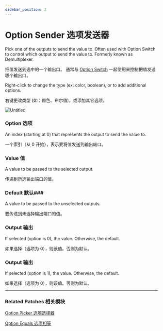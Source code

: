 ```yaml
---
sidebar_position: 2
---
```


# Option Sender 选项发送器

Pick one of the outputs to send the value to. Often used with Option Switch to control which output to send the value to. Formerly known as Demultiplexer.

把值发送到选中的一个输出口。 通常与 [Option Switch](https://www.notion.so/Option-Switch-214202427d7b4db4a407a7c0dae2f209) 一起使用来控制把值发送哪个输出口。

Right-click to change the type (ex: color, boolean), or to add additional options.

右键更改类型 (如：颜色、布尔值)，或添加其它选项。

![Untitled](https://s3.us-west-2.amazonaws.com/secure.notion-static.com/84464562-bf02-48e4-9012-03275029a2f1/Untitled.png?X-Amz-Algorithm=AWS4-HMAC-SHA256&X-Amz-Content-Sha256=UNSIGNED-PAYLOAD&X-Amz-Credential=AKIAT73L2G45EIPT3X45%2F20220602%2Fus-west-2%2Fs3%2Faws4_request&X-Amz-Date=20220602T181452Z&X-Amz-Expires=86400&X-Amz-Signature=a7092dddaa1ab6fc7b8e23fa8d36ebc2a5b6df48205a3a573ad57c390a4c6518&X-Amz-SignedHeaders=host&response-content-disposition=filename%20%3D%22Untitled.png%22&x-id=GetObject)

### Option 选项

An index (starting at 0) that represents the output to send the value to.

一个索引（从 0 开始），表示要将值发送到输出端口。

### Value 值

A value to be passed to the selected output.

传递到所选输出端口的值。

### Default 默认### 

A value to be passed to the unselected outputs.

要传递到未选择输出端口的值。

### Output 输出

If selected (option is 0), the value. Otherwise, the default.

如果选择（选项为 0），则该值。否则为默认。

### Output 输出

If selected (option is 1), the value. Otherwise, the default.

如果选择（选项为 0），则该值。否则为默认。

------

### Related Patches 相关模块

[Option Picker 选项选择器](https://www.notion.so/Option-Picker-26fa02ba463b47be8b9c4098357d5dfb)

[Option Equals 选项相等](https://www.notion.so/Option-Equals-638d7c82510948fbbdba0bbd8a18ba7f)
